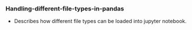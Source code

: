 ### Handling-different-file-types-in-pandas

- Describes how different file types can be loaded into jupyter notebook. 
